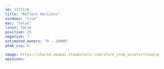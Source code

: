 ```yaml
---
id: 1373110
title: "Reflect Horizons"
windows: "true"
mac: "false"
linux: false
positive: 29
negative: 7
estimated_owners: "0 - 20000"
peak_ccu: 0

image: https://shared.akamai.steamstatic.com/store_item_assets/steam/apps/1373110/header.jpg?t=1598350038
opinions:
---
```

